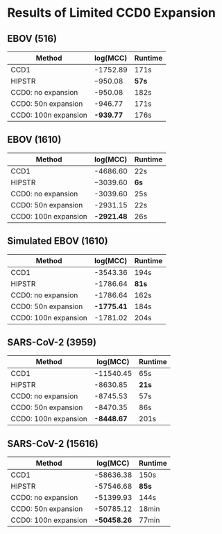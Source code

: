 # Results of Limited CCD0 Expansion

## EBOV (516)

| Method               | log(MCC)    | Runtime |
| -------------------- | ----------- | ------- |
| CCD1                 | -1752.89    | 171s    |
| HIPSTR               | −950.08     | **57s** |
| CCD0: no expansion   | -950.08     | 182s    |
| CCD0: 50n expansion  | -946.77     | 171s    |
| CCD0: 100n expansion | **-939.77** | 176s    |

## EBOV (1610)

| Method               | log(MCC)     | Runtime |
| -------------------- | ------------ | ------- |
| CCD1                 | -4686.60     | 22s     |
| HIPSTR               | −3039.60     | **6s**  |
| CCD0: no expansion   | -3039.60     | 25s     |
| CCD0: 50n expansion  | -2931.15     | 22s     |
| CCD0: 100n expansion | **-2921.48** | 26s     |

## Simulated EBOV (1610)

| Method               | log(MCC)     | Runtime |
| -------------------- | ------------ | ------- |
| CCD1                 | -3543.36     | 194s    |
| HIPSTR               | -1786.64     | **81s** |
| CCD0: no expansion   | -1786.64     | 162s    |
| CCD0: 50n expansion  | **-1775.41** | 184s    |
| CCD0: 100n expansion | -1781.02     | 204s    |

## SARS-CoV-2 (3959)

| Method               | log(MCC)     | Runtime |
| -------------------- | ------------ | ------- |
| CCD1                 | -11540.45    | 65s     |
| HIPSTR               | -8630.85     | **21s** |
| CCD0: no expansion   | -8745.53     | 57s     |
| CCD0: 50n expansion  | -8470.35     | 86s     |
| CCD0: 100n expansion | **-8448.67** | 201s    |

## SARS-CoV-2 (15616)

| Method               | log(MCC)      | Runtime |
| -------------------- | ------------- | ------- |
| CCD1                 | -58636.38     | 150s    |
| HIPSTR               | -57546.68     | **85s** |
| CCD0: no expansion   | -51399.93     | 144s    |
| CCD0: 50n expansion  | -50785.12     | 18min   |
| CCD0: 100n expansion | **-50458.26** | 77min   |
